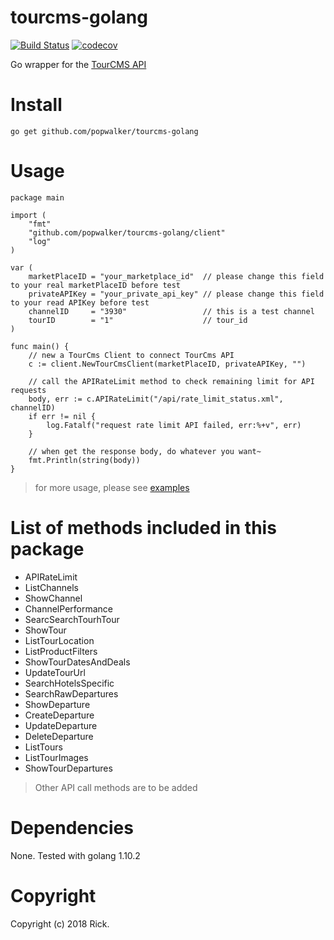 # tourcms-golang

[![Build Status](https://travis-ci.org/popwalker/tourcms-golang.svg?branch=master)](https://travis-ci.org/popwalker/tourcms-golang)
[![codecov](https://codecov.io/gh/popwalker/tourcms-golang/branch/master/graph/badge.svg)](https://codecov.io/gh/popwalker/tourcms-golang)

Go wrapper for the [TourCMS API](http://www.tourcms.com/support/api/mp/)

# Install
```shell
go get github.com/popwalker/tourcms-golang
```

# Usage
```golang
package main

import (
	"fmt"
	"github.com/popwalker/tourcms-golang/client"
	"log"
)

var (
	marketPlaceID = "your_marketplace_id"  // please change this field to your real marketPlaceID before test
	privateAPIKey = "your_private_api_key" // please change this field to your read APIKey before test
	channelID     = "3930"                 // this is a test channel
	tourID        = "1"                    // tour_id
)

func main() {
	// new a TourCms Client to connect TourCms API
	c := client.NewTourCmsClient(marketPlaceID, privateAPIKey, "")

	// call the APIRateLimit method to check remaining limit for API requests
	body, err := c.APIRateLimit("/api/rate_limit_status.xml", channelID)
	if err != nil {
		log.Fatalf("request rate limit API failed, err:%+v", err)
	}

	// when get the response body, do whatever you want~
	fmt.Println(string(body))
}
```

> for more usage, please see [examples](https://github.com/popwalker/tourcms-golang/blob/master/example/example.go)

# List of methods included in this package

- APIRateLimit
- ListChannels
- ShowChannel
- ChannelPerformance
- SearcSearchTourhTour
- ShowTour
- ListTourLocation
- ListProductFilters
- ShowTourDatesAndDeals
- UpdateTourUrl
- SearchHotelsSpecific
- SearchRawDepartures
- ShowDeparture
- CreateDeparture
- UpdateDeparture
- DeleteDeparture
- ListTours
- ListTourImages
- ShowTourDepartures

> Other API call methods are to be added

# Dependencies

None. Tested with golang 1.10.2

# Copyright

Copyright (c) 2018 Rick.